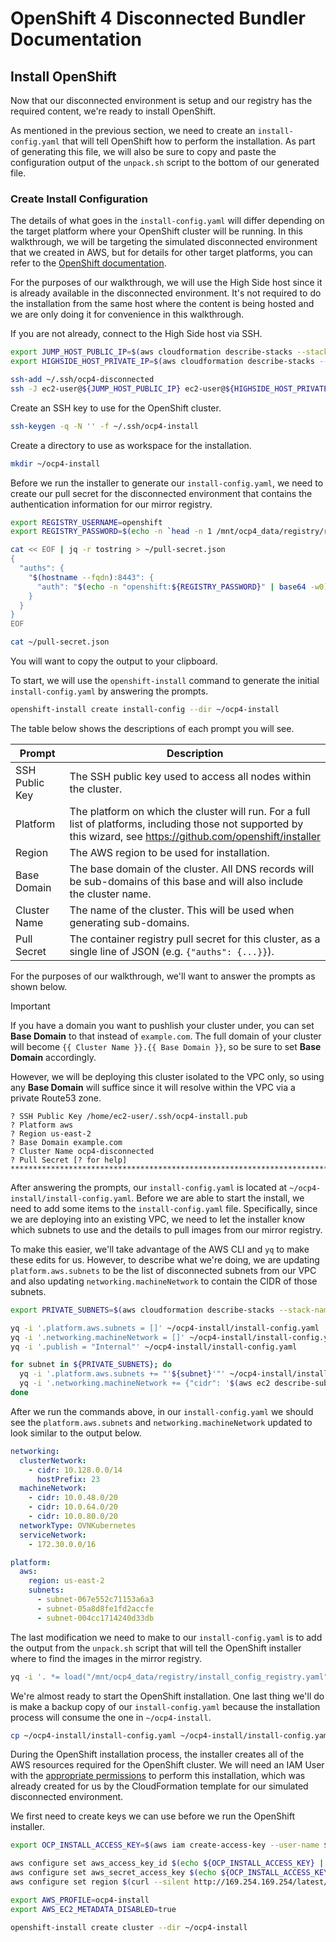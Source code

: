 # OpenShift 4 Disconnected Bundler Documentation

## Install OpenShift

Now that our disconnected environment is setup and our registry has the
required content, we're ready to install OpenShift.

As mentioned in the previous section, we need to create an
`install-config.yaml` that will tell OpenShift how to perform the installation.
As part of generating this file, we will also be sure to copy and paste the
configuration output of the `unpack.sh` script to the bottom of our generated
file.

### Create Install Configuration

The details of what goes in the `install-config.yaml` will differ depending on
the target platform where your OpenShift cluster will be running. In this
walkthrough, we will be targeting the simulated disconnected environment that
we created in AWS, but for details for other target platforms, you can refer to
the [OpenShift documentation][ocp_platforms].

For the purposes of our walkthrough, we will use the High Side host since it is
already available in the disconnected environment. It's not required to do the
installation from the same host where the content is being hosted and we are
only doing it for convenience in this walkthrough.

If you are not already, connect to the High Side host via SSH.

```bash
export JUMP_HOST_PUBLIC_IP=$(aws cloudformation describe-stacks --stack-name ocp4-disconnected --query 'Stacks[0].Outputs[?OutputKey==`JumpInstancePublicIp`].OutputValue' --output text)
export HIGHSIDE_HOST_PRIVATE_IP=$(aws cloudformation describe-stacks --stack-name ocp4-disconnected --query 'Stacks[0].Outputs[?OutputKey==`HighSideInstancePrivateIp`].OutputValue' --output text)

ssh-add ~/.ssh/ocp4-disconnected
ssh -J ec2-user@${JUMP_HOST_PUBLIC_IP} ec2-user@${HIGHSIDE_HOST_PRIVATE_IP}
```

Create an SSH key to use for the OpenShift cluster.

```bash
ssh-keygen -q -N '' -f ~/.ssh/ocp4-install
```

Create a directory to use as workspace for the installation.

```bash
mkdir ~/ocp4-install
```

Before we run the installer to generate our `install-config.yaml`, we need to
create our pull secret for the disconnected environment that contains the
authentication information for our mirror registry.

```bash
export REGISTRY_USERNAME=openshift
export REGISTRY_PASSWORD=$(echo -n `head -n 1 /mnt/ocp4_data/registry/registry_password`)

cat << EOF | jq -r tostring > ~/pull-secret.json
{
  "auths": {
    "$(hostname --fqdn):8443": {
      "auth": "$(echo -n "openshift:${REGISTRY_PASSWORD}" | base64 -w0)"
    }
  }
}
EOF

cat ~/pull-secret.json
```

You will want to copy the output to your clipboard.

To start, we will use the `openshift-install` command to generate the initial
`install-config.yaml` by answering the prompts.


```bash
openshift-install create install-config --dir ~/ocp4-install
```

The table below shows the descriptions of each prompt you will see.

| Prompt         | Description                                                                                                                                                        |
| -------------- | ------------------------------------------------------------------------------------------------------------------------------------------------------------------ |
| SSH Public Key | The SSH public key used to access all nodes within the cluster.                                                                                                    |
| Platform       | The platform on which the cluster will run. For a full list of platforms, including those not supported by this wizard, see https://github.com/openshift/installer |
| Region         | The AWS region to be used for installation.                                                                                                                        |
| Base Domain    | The base domain of the cluster. All DNS records will be sub-domains of this base and will also include the cluster name.                                           |
| Cluster Name   | The name of the cluster. This will be used when generating sub-domains.                                                                                            |
| Pull Secret    | The container registry pull secret for this cluster, as a single line of JSON (e.g. `{"auths": {...}}`).                                                           |

For the purposes of our walkthrough, we'll want to answer the prompts as shown
below.

> [!IMPORTANT]
> If you have a domain you want to pushlish your cluster under, you can set
> **Base Domain** to that instead of `example.com`. The full domain of your
> cluster will become `{{ Cluster Name }}.{{ Base Domain }}`, so be sure to set
> **Base Domain** accordingly.
>
> However, we will be deploying this cluster isolated to the VPC only, so using
> any **Base Domain** will suffice since it will resolve within the VPC via a
> private Route53 zone.

```text
? SSH Public Key /home/ec2-user/.ssh/ocp4-install.pub
? Platform aws
? Region us-east-2
? Base Domain example.com
? Cluster Name ocp4-disconnected
? Pull Secret [? for help] ********************************************************************************************************************************
```

After answering the prompts, our `install-config.yaml` is located at
`~/ocp4-install/install-config.yaml`. Before we are able to start the install,
we need to add some items to the `install-config.yaml` file. Specifically,
since we are deploying into an existing VPC, we need to let the installer know
which subnets to use and the details to pull images from our mirror registry.

To make this easier, we'll take advantage of the AWS CLI and `yq` to make these
edits for us. However, to describe what we're doing, we are updating
`platform.aws.subnets` to be the list of disconnected subnets from our VPC and
also updating `networking.machineNetwork` to contain the CIDR of those subnets.

```bash
export PRIVATE_SUBNETS=$(aws cloudformation describe-stacks --stack-name ocp4-disconnected --query 'Stacks[0].Outputs[?OutputKey==`PrivateSubnets`].OutputValue' --output text | sed 's/,/\n/g')

yq -i '.platform.aws.subnets = []' ~/ocp4-install/install-config.yaml
yq -i '.networking.machineNetwork = []' ~/ocp4-install/install-config.yaml
yq -i '.publish = "Internal"' ~/ocp4-install/install-config.yaml

for subnet in ${PRIVATE_SUBNETS}; do
  yq -i '.platform.aws.subnets += "'${subnet}'"' ~/ocp4-install/install-config.yaml
  yq -i '.networking.machineNetwork += {"cidr": '$(aws ec2 describe-subnets --subnet-ids ${subnet} | jq '.Subnets[0].CidrBlock')'}'  ~/ocp4-install/install-config.yaml
done
```

After we run the commands above, in our `install-config.yaml` we should see the
`platform.aws.subnets` and `networking.machineNetwork` updated to look similar
to the output below.

```yaml
networking:
  clusterNetwork:
    - cidr: 10.128.0.0/14
      hostPrefix: 23
  machineNetwork:
    - cidr: 10.0.48.0/20
    - cidr: 10.0.64.0/20
    - cidr: 10.0.80.0/20
  networkType: OVNKubernetes
  serviceNetwork:
    - 172.30.0.0/16

platform:
  aws:
    region: us-east-2
    subnets:
      - subnet-067e552c71153a6a3
      - subnet-05a8d8fe1fd2accfe
      - subnet-004cc1714240d33db
```

The last modification we need to make to our `install-config.yaml` is to add
the output from the `unpack.sh` script that will tell the OpenShift installer
where to find the images in the mirror registry.

```bash
yq -i '. *= load("/mnt/ocp4_data/registry/install_config_registry.yaml")' ~/ocp4-install/install-config.yaml
```

We're almost ready to start the OpenShift installation. One last thing we'll do
is make a backup copy of our `install-config.yaml` because the installation
process will consume the one in `~/ocp4-install`.

```bash
cp ~/ocp4-install/install-config.yaml ~/ocp4-install/install-config.yaml.bak
```

During the OpenShift installation process, the installer creates all of the AWS
resources required for the OpenShift cluster. We will need an IAM User with the
[appropriate permissions][iam_permissions] to perform this installation, which
was already created for us by the CloudFormation template for our simulated
disconnected environment.

We first need to create keys we can use before we run the OpenShift installer.

```bash
export OCP_INSTALL_ACCESS_KEY=$(aws iam create-access-key --user-name $(aws cloudformation describe-stacks --stack-name ocp4-disconnected --query 'Stacks[0].Outputs[?OutputKey==`InstallIamUser`].OutputValue' --output text))

aws configure set aws_access_key_id $(echo ${OCP_INSTALL_ACCESS_KEY} | jq '.AccessKey.AccessKeyId') --profile ocp4-install
aws configure set aws_secret_access_key $(echo ${OCP_INSTALL_ACCESS_KEY} | jq '.AccessKey.SecretAccessKey') --profile ocp4-install
aws configure set region $(curl --silent http://169.254.169.254/latest/meta-data/placement/region) --profile ocp4-install

export AWS_PROFILE=ocp4-install
export AWS_EC2_METADATA_DISABLED=true
```

```bash
openshift-install create cluster --dir ~/ocp4-install
```


[ocp_platforms]: https://docs.openshift.com/container-platform/latest/installing/installing-preparing.html#installing-preparing-install-manage
[iam_permissions]: https://docs.openshift.com/container-platform/4.12/installing/installing_aws/installing-aws-account.html#installation-aws-permissions_installing-aws-account
